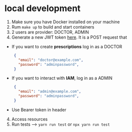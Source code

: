 # local development

1. Make sure you have Docker installed on your machine
2. Rum `make up` to build and start containers
3. 2 users are provider: DOCTOR, ADMIN
4. Generate a new JWT token [here](http://localhost:3000/authentication/sign-in). It is a POST request that
  - If you want to create <b>prescriptions</b> log in as a DOCTOR
    ```json
     {
       "email": "doctor@example.com",
       "password": "adminpassword",
     }
     ```
  - If you want to interact with <b>IAM</b>, log in as a ADMIN
    ```json
     {
       "email": "admin@example.com",
       "password": "adminpassword",
     }
     ```

  - Use Bearer token in header

4. Access resources
5. Run tests --> ```yarn run test``` or ```npx yarn run test```
